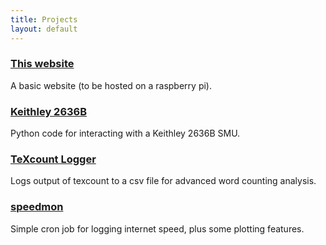 ```yaml
---
title: Projects
layout: default
---
```


### [This website](https://github.com/peregrinescode/peregrinescode.github.io)
A basic website (to be hosted on a raspberry pi).

### [Keithley 2636B](https://github.com/AFMD/keithley-2636)
Python code for interacting with a Keithley 2636B SMU.

### [TeXcount Logger](https://github.com/peregrinescode/TeXcountLogger)
Logs output of texcount to a csv file for advanced word counting analysis.

### [speedmon](https://github.com/peregrinescode/speedmon)
Simple cron job for logging internet speed, plus some plotting features.